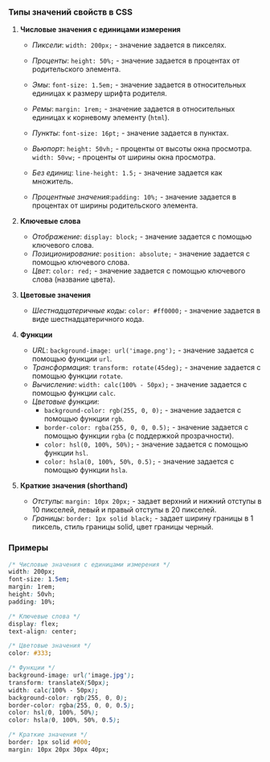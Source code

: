 ### Типы значений свойств в CSS

1.  **Числовые значения с единицами измерения**
    - *Пиксели*: `width: 200px;` - значение задается в пикселях.
    - *Проценты*: `height: 50%;` - значение задается в процентах от родительского элемента.
    - *Эмы*: `font-size: 1.5em;` - значение задается в относительных единицах к размеру шрифта родителя.
    - *Ремы*: `margin: 1rem;` - значение задается в относительных единицах к корневому элементу (`html`).
    - *Пункты*: `font-size: 16pt;` - значение задается в пунктах.
    - *Вьюпорт*: `height: 50vh;` - проценты от высоты окна просмотра. `width: 50vw;` - проценты от ширины окна просмотра.
    - *Без единиц*: `line-height: 1.5;` - значение задается как множитель.

    - *Процентные значения*:`padding: 10%;` - значение задается в процентах от ширины родительского элемента.

3. **Ключевые слова**
    - *Отображение*: `display: block;` - значение задается с помощью ключевого слова.
    - *Позиционирование*: `position: absolute;` - значение задается с помощью ключевого слова.
    - *Цвет*: `color: red;` - значение задается с помощью ключевого слова (название цвета).

4. **Цветовые значения**
    - *Шестнадцатеричные коды*: `color: #ff0000;` - значение задается в виде шестнадцатеричного кода.

5. **Функции**
    - *URL*: `background-image: url('image.png');` - значение задается с помощью функции `url`.
    - *Трансформация*: `transform: rotate(45deg);` - значение задается с помощью функции `rotate`.
    - *Вычисление*: `width: calc(100% - 50px);` - значение задается с помощью функции `calc`.
    - *Цветовые функции*:
        - `background-color: rgb(255, 0, 0);` - значение задается с помощью функции `rgb`.
        - `border-color: rgba(255, 0, 0, 0.5);` - значение задается с помощью функции `rgba` (с поддержкой прозрачности).
        - `color: hsl(0, 100%, 50%);` - значение задается с помощью функции `hsl`.
        - `color: hsla(0, 100%, 50%, 0.5);` - значение задается с помощью функции `hsla`.

6. **Краткие значения (shorthand)**
    - *Отступы*: `margin: 10px 20px;` - задает верхний и нижний отступы в 10 пикселей, левый и правый отступы в 20 пикселей.
    - *Границы*: `border: 1px solid black;` - задает ширину границы в 1 пиксель, стиль границы solid, цвет границы черный.

### Примеры

```css
/* Числовые значения с единицами измерения */
width: 200px;
font-size: 1.5em;
margin: 1rem;
height: 50vh;
padding: 10%;

/* Ключевые слова */
display: flex;
text-align: center;

/* Цветовые значения */
color: #333;

/* Функции */
background-image: url('image.jpg');
transform: translateX(50px);
width: calc(100% - 50px);
background-color: rgb(255, 0, 0);
border-color: rgba(255, 0, 0, 0.5);
color: hsl(0, 100%, 50%);
color: hsla(0, 100%, 50%, 0.5);

/* Краткие значения */
border: 1px solid #000;
margin: 10px 20px 30px 40px;
```
